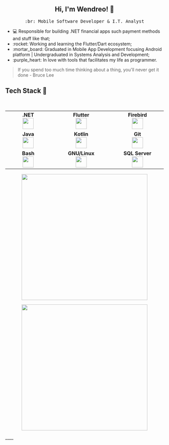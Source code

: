 <h2 align="center"> Hi, I'm Wendreo! 👋 <br/> </h2> 

<p align="center"> <samp>:br: Mobile Software Developer & I.T. Analyst</p>

<ul>
  <li>💻 Responsible for building .NET financial apps such payment methods and stuff like that;</li>
  <li>:rocket: Working and learning the Flutter/Dart ecosystem;</li>
  <li>:mortar_board: Graduated in Mobile App Development focusing Android platform | Undergraduated in Systems Analysis and Development;</li>
  <li>:purple_heart: In love with tools that facilitates my life as programmer.</li>
</ul>

> If you spend too much time thinking about a thing, you'll never get it done - Bruce Lee
  
## Tech Stack :wrench:
<br>
<table>
<tbody>
 <tr>

<td align="center" width="10%">
<span><b><center>.NET</center></b></span> 
<img height=35px src="https://www.vectorlogo.zone/logos/dotnet/dotnet-ar21.svg"> 
  
</td>

<td align="center" width="10%">
<span><b><center>Flutter</center></b></span> 
<img height=35px src="https://img.icons8.com/color/2x/flutter.png"> 
</td>

<td align="center" width="10%">
<span><b><center>Firebird</center></b></span> 
<img height=35px src="https://firebirdsql.org/file/about/ds-firebird-logo-1000.png"> 
</td>

<tr>
<td align="center" width="10%">
<span><b><center>Java</center></b></span> 
<img height=35px src="https://img.icons8.com/color/96/000000/java-coffee-cup-logo.png"> 
</td>
  
<td align="center" width="10%">
<span><b><center>Kotlin</center></b></span> 
<img height=35px src="https://img.icons8.com/color/48/000000/kotlin.png"> 
</td>
 

<td align="center" width="10%">
<span><b><center>Git</center></b></span> 
<img height=35px src="https://img.icons8.com/color/48/000000/git.png"> 
</td>

<tr>
<td align="center" width="10%">
<span><b><center>Bash</center></b></span> 
<img height=35px src="https://img.icons8.com/fluent/48/000000/console.png"> 
</td>

 <td align="center" width="10%">
<span><b><center>GNU/Linux</center></b></span> 
<img height=35px src="https://img.icons8.com/color/96/000000/linux.png"> 
</td> 


 <td align="center" width="10%">
<span><b><center>SQL Server</center></b></span> 
<img height=35px src="https://www.freeiconspng.com/uploads/sql-server-icon-8.png"> 
  
 </td> 

</tr>

</tbody>
</table>


<p align = "center"   width="40%">
 <img height=400px src  = "https://wakatime.com/share/@wendreof/cf648789-baf2-4d10-b999-c5d216e0b906.svg">
</p>

<p align = "center"  width="40%">
 <img height=400px src = "https://wakatime.com/share/@wendreof/a069e1da-5da3-447a-a565-5962ebbb118e.svg">
</p>
____


<!--

<p align = "center">
  <img src = "https://github-readme-stats.vercel.app/api?username=wendreof&show_icons=true&theme=dracula&line_height=27">
</p>
**wendreof/wendreof** is a ✨ _special_ ✨ repository because its `README.md` (this file) appears on your GitHub profile.

Here are some ideas to get you started:

- 🔭 I’m currently working on Credisan
- 🌱 I’m currently learning Flutter
- 👯 I’m looking to collaborate on 
- 🤔 I’m looking for help with ...
- 💬 Ask me about ...
- 📫 How to reach me: ...
- 😄 Pronouns: ...
- ⚡ Fun fact: ...
-->
